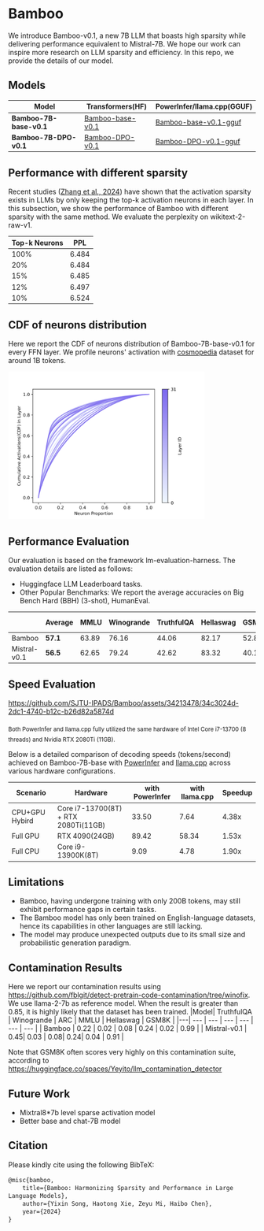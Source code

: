 # Bamboo
We introduce Bamboo-v0.1, a new 7B LLM that boasts high sparsity while delivering performance equivalent to Mistral-7B. We hope our work can inspire more research on LLM sparsity and efficiency. In this repo, we provide the details of our model.

## Models

| Model                   | Transformers(HF)                                                           | PowerInfer/llama.cpp(GGUF)                                                       |
| ----------------------- | -------------------------------------------------------------------------- | -------------------------------------------------------------------------------- |
| **Bamboo-7B-base-v0.1** | [Bamboo-base-v0.1](https://huggingface.co/PowerInfer/Bamboo-base-v0.1)     | [Bamboo-base-v0.1-gguf](https://huggingface.co/PowerInfer/Bamboo-base-v0.1-gguf) |
| **Bamboo-7B-DPO-v0.1**  | [Bamboo-DPO-v0.1](https://huggingface.co/PowerInfer/Bamboo-Bagel-DPO-v0.1) | [Bamboo-DPO-v0.1-gguf](https://huggingface.co/PowerInfer/Bamboo-DPO-v0.1-gguf)   |

## Performance with different sparsity
Recent studies ([Zhang et al., 2024](https://arxiv.org/pdf/2402.03804.pdf)) have shown that the activation sparsity exists in LLMs by only keeping the top-k activation neurons in each layer. In this subsection, we show the performance of Bamboo with different sparsity with the same method. We evaluate the perplexity on wikitext-2-raw-v1. 

| Top-k Neurons      | PPL |
| ----------- | ----------- |
| 100%      | 6.484       |
| 20%   | 6.484        |
| 15%   | 6.485        |
| 12%   | 6.497        |
| 10%   | 6.524        |

## CDF of neurons distribution
Here we report the CDF of neurons distribution of Bamboo-7B-base-v0.1 for every FFN layer. We profile neurons' activation with [cosmopedia](https://huggingface.co/datasets/HuggingFaceTB/cosmopedia) dataset for around 1B tokens. 

<img src="./figures/cdf.svg" alt="CDF of neurons distribution" width="400"/>


## Performance Evaluation
Our evaluation is based on the framework lm-evaluation-harness. The evaluation details are listed as follows:

- Huggingface LLM Leaderboard tasks.
- Other Popular Benchmarks: We report the average accuracies on Big Bench Hard (BBH) (3-shot), HumanEval.

|        | Average | MMLU   | Winogrande | TruthfulQA | Hellaswag | GSM8K  | Arc-C  | HumanEval | BBH  | 
| ------- | ------ | ---------- | ---------- | --------- | ------ | ------ | --------- | ---- | ------- |
| Bamboo  | **57.1**  | 63.89 | 76.16     | 44.06     | 82.17    | 52.84 | 62.20 | 25.6     |  50.35    |
| Mistral-v0.1 | **56.5** | 62.65 | 79.24     | 42.62     | 83.32    | 40.18 | 61.43 | 26.21    |   56.35   | 

## Speed Evaluation

https://github.com/SJTU-IPADS/Bamboo/assets/34213478/34c3024d-2dc1-4740-b12c-b26d82a5874d

<sub>Both PowerInfer and llama.cpp fully utilized the same hardware of Intel Core i7-13700 (8 threads) and Nvidia RTX 2080Ti (11GB).</sub>

Below is a detailed comparison of decoding speeds (tokens/second) achieved on Bamboo-7B-base with [PowerInfer](https://github.com/SJTU-IPADS/PowerInfer) and [llama.cpp](https://github.com/ggerganov/llama.cpp) across various hardware configurations.

| Scenario       | Hardware                            | with PowerInfer | with llama.cpp | Speedup |
| -------------- | ----------------------------------- | --------------- | -------------- | ------- |
| CPU+GPU Hybird | Core i7-13700(8T) + RTX 2080Ti(11GB) | 33.50           | 7.64           | 4.38x   |
| Full GPU       | RTX 4090(24GB)                       | 89.42           | 58.34          | 1.53x   |
| Full CPU       | Core i9-13900K(8T)                  | 9.09            | 4.78           | 1.90x   |

## Limitations
* Bamboo, having undergone training with only 200B tokens, may still exhibit performance gaps in certain tasks.
* The Bamboo model has only been trained on English-language datasets, hence its capabilities in other languages are still lacking.
* The model may produce unexpected outputs due to its small size and probabilistic generation paradigm.

## Contamination Results
Here we report our contamination results using https://github.com/fblgit/detect-pretrain-code-contamination/tree/winofix. We use llama-2-7b as reference model. 
When the result is greater than 0.85, it is highly likely that the dataset has been trained.
|Model| TruthfulQA | Winogrande | ARC | MMLU | Hellaswag | GSM8K | 
|---| --- | --- | --- | --- | --- | --- |
| Bamboo | 0.22 | 0.02 | 0.08 | 0.24 | 0.02 | 0.99 |
| Mistral-v0.1 | 0.45| 0.03 | 0.08| 0.24| 0.04 | 0.91 |

Note that GSM8K often scores very highly on this contamination suite, according to https://huggingface.co/spaces/Yeyito/llm_contamination_detector
## Future Work

- Mixtral8*7b level sparse activation model
- Better base and chat-7B model


## Citation
Please kindly cite using the following BibTeX:

```
@misc{bamboo,
    title={Bamboo: Harmonizing Sparsity and Performance in Large Language Models}, 
    author={Yixin Song, Haotong Xie, Zeyu Mi, Haibo Chen},
    year={2024}
}
```
